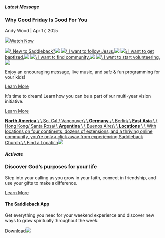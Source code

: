##### Latest Message

### Why Good Friday Is Good For You

Andy Wood \| Apr 17, 2025

[![](https://welcome.saddleback.com/icons/play_video.svg)Watch Now](https://welcome.saddleback.com/watch/live)

[![](https://welcome.saddleback.com/media/wdvfdhck/button-icon-largeround-icon-group-1331.svg)\\
New to Saddleback?![](https://welcome.saddleback.com/icons/arrow_next.svg)](javascript:;) [![](https://welcome.saddleback.com/media/yqcop5ix/button-icon-largeround-icon-heart-filled.svg)\\
I want to follow Jesus.![](https://welcome.saddleback.com/icons/arrow_next.svg)](javascript:;) [![](https://welcome.saddleback.com/media/5i0ntrzy/button-icon-largeround-icon-baptism.svg)\\
I want to get baptized.![](https://welcome.saddleback.com/icons/arrow_next.svg)](javascript:;) [![](https://welcome.saddleback.com/media/zqhp5aej/button-icon-largeround-icon-community.svg)\\
I want to find community.![](https://welcome.saddleback.com/icons/arrow_next.svg)](javascript:;) [![](https://welcome.saddleback.com/media/sdbhquzy/button-icon-largeround-icon-volunteer.svg)\\
I want to start volunteering.![](https://welcome.saddleback.com/icons/arrow_next.svg)](javascript:;)

Enjoy an encouraging message, live music, and safe & fun programming for your kids!

[Learn More](https://welcome.saddleback.com/events/easter/2025/)

It's time to dream! Learn how you can be a part of our multi-year vision initiative.

[Learn More](https://welcome.saddleback.com/initiatives/dream-now)

[**North America** \\
\\
So. Cal / Vancouver\\
\\
**Germany** \\
\\
Berlin\\
\\
**East Asia** \\
\\
Hong Kong/ Santa Rosa\\
\\
**Argentina** \\
\\
Buenos Aires\\
\\
**Locations** \\
\\
With locations on four continents, dozens of extensions, and a thriving online community, you’re only a click away from experiencing Saddleback Church.\\
\\
Find a Location![](https://welcome.saddleback.com/icons/arrow_next.svg)](https://welcome.saddleback.com/locations)

##### Activate

### Discover God’s purposes for your life

Step into your calling as you grow in your faith, connect in friendship, and use your gifts to make a difference.

[Learn More](https://welcome.saddleback.com/sections/get-involved/adults/activate/)

#### The Saddleback App

Get everything you need for your weekend experience and discover new ways to grow spiritually throughout the week.

[Download![](https://welcome.saddleback.com/icons/arrow_next.svg)](https://onelink.to/dwtqdt)